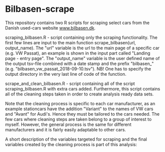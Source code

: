 # Bilbasen-scrape

This repository contains two R scripts for scraping select cars from the Danish used-cars website www.bilbasen.dk. 

scraping_bilbasen.R - script containing only the scraping functionality. The first few lines are input to the main function scrape_bilbasen(url, output_name). The "url" variable is the url to the main page of a specific car (e.g. VW Passat), an example is shown in the input part called "Landing page - entry page". The "output_name" variable is the user defined name of the output tsv-file combined with a date stamp and the prefix "bilbasen_" (e.g. "bilbasen_vw_passat_2018-09-10.tsv"). NB! One has to specify the output directory in the very last line of code of the function. 

scrape_and_clean_bilbasen.R - script containing all of the script scraping_bilbasen.R with extra cars added. Furthermore, this script contains all of the cleaning steps taken in order to create analysis ready data sets.

Note that the cleaning process is specific to each car manufacturer, as an example stationcars have the addition "Variant"  to the names of VW cars and "Avant" for Audi's. Hence they must be tailored to the cars needed. The few cars where cleaning steps are taken belong to a group of interest to myself. However, the general process is the same for different manufacturers and it is fairly easily adaptable to other cars.

A short description of the variables targeted for scraping and the final variables created by the cleaning process is part of this analysis:

